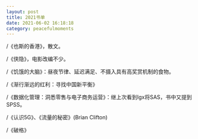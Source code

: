 ```yaml
---
layout: post
title: 2021书单
date: 2021-06-02 16:18:18
category: peacefulmoments
---   
```

/《也斯的香港》，散文。

/《侠隐》，电影改编不少。

/《饥饿的大脑》：昼夜节律、延迟满足、不摄入具有高奖赏机制的食物。

/《渐行渐远的红利：寻找中国新平衡》

/《数据化管理：洞悉零售与电子商务运营》：继上次看到lgx将SAS，书中又提到SPSS。

/《认识5G》、《流量的秘密》(Brian Clifton)

/《破格》
